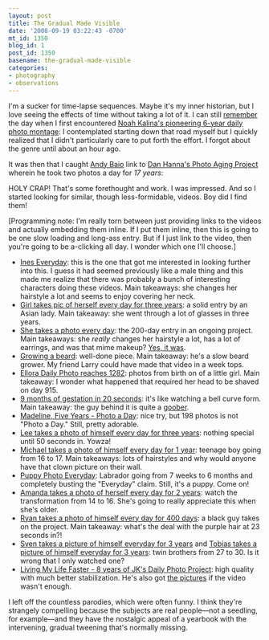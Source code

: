 ```yaml
---
layout: post
title: The Gradual Made Visible
date: '2008-09-19 03:22:43 -0700'
mt_id: 1350
blog_id: 1
post_id: 1350
basename: the-gradual-made-visible
categories:
- photography
- observations
---
```

<p>
I'm a sucker for time-lapse sequences. Maybe it's my inner historian, but I love seeing the effects of time without taking a lot of it. I can still <a href="http://www.foundontheweb.org/archives/2006/09/its-a-gettin-closer">remember</a> the day when I first encountered <a href="http://www.youtube.com/watch?v=6B26asyGKDo">Noah Kalina's pioneering 6-year daily photo montage</a>: I contemplated starting down that road myself but I quickly realized that I didn't particularly care to put forth the effort. I forgot about the genre until about an hour ago.
</p>
<p>
It was then that I caught <a href="http://www.waxy.org/">Andy Baio</a> link to <a href="http://www.danhanna.com/aging_project/p.html">Dan Hanna's Photo Aging Project</a> wherein he took two photos a day for <em>17 years</em>:
</p>





<p>
HOLY CRAP! That's some forethought and work. I was impressed. And so I started looking for similar, though less-formidable, videos. Boy did I find them!
</p>
<p>
[Programming note: I'm really torn between just providing links to the videos and actually embedding them inline. If I put them inline, then this is going to be one slow loading and long-ass entry. But if I just link to the video, then you're going to be a-clicking all day. I wonder which one I'll choose.]
</p>
<ul>
<li>
<a href="http://www.youtube.com/watch?v=lKzt8970r9I">Ines Everyday</a>: this is the one that got me interested in looking further into this. I guess it had seemed previously like a male thing and this made me realize that there was probably a bunch of interesting characters doing these videos. Main takeaways: she changes her hairstyle a lot and seems to enjoy covering her neck.
</li>
<li>
<a href="http://www.youtube.com/watch?v=55YYaJIrmzo">Girl takes pic of herself every day for three years</a>: a solid entry by an Asian lady. Main takeaway: she went through a lot of glasses in three years.
</li>
<li>
<a href="http://www.youtube.com/watch?v=02e5EWUP5TE">She takes a photo every day</a>: the 200-day entry in an ongoing project. Main takeaways: she <em>really</em> changes her hairstyle a lot, has a lot of earrings, and was that mime makeup? <a href="http://clickflashwhirr.blogspot.com/">Yes, it was</a>.
</li>
<li>
<a href="http://www.youtube.com/watch?v=henv2naXuGo">Growing a beard</a>: well-done piece. Main takeaway: he's a slow beard grower. My friend Larry could have made that video in a week tops.
</li>
<li>
<a href="http://www.youtube.com/watch?v=t9Q6BJA7siI">Ellora Daily Photo reaches 1282</a>: photos from birth on of a little girl. Main takeaway: I wonder what happened that required her head to be shaved on day 915.
</li>
<li>
<a href="http://www.youtube.com/watch?v=aU6ojtBW0Qo">9 months of gestation in 20 seconds</a>: it's like watching a bell curve form. Main takeaway: the guy behind it is quite a <a href="http://www.youtube.com/watch?v=6EgzTd8jYaM" title="Talk about painful to watch.">goober</a>.
</li>
<li>
<a href="http://www.youtube.com/watch?v=MVJfP7tCRZQ">Madeline, Five Years - Photo a Day</a>: nice try, but 198 photos is not "Photo a Day." Still, pretty adorable.
</li>
<li>
<a href="http://www.youtube.com/watch?v=QQxOu_VEghY">Lee takes a photo of himself every day for three years</a>: nothing special until 50 seconds in. Yowza!
</li>
<li>
<a href="http://www.youtube.com/watch?v=5RxrT8LjTH0">Michael takes a photo of himself every day for 1 year</a>: teenage boy going from 16 to 17. Main takeaways: lots of hairstyles and why would anyone have that clown picture on their wall.
</li>
<li>
<a href="http://www.youtube.com/watch?v=rL7qLxXky2A">Puppy Photo Everyday</a>: Labrador going from 7 weeks to 6 months and completely busting the "Everyday" claim. Still, it's a puppy. Come on!
</li>
<li>
<a href="http://www.youtube.com/watch?v=MsahbQx-wek">Amanda takes a photo of herself every day for 2 years</a>: watch the transformation from 14 to 16. She's going to really appreciate this when she's older.
</li>
<li>
<a href="http://www.youtube.com/watch?v=XZ2y_07IcAQ">Ryan takes a photo of himself every day for 400 days</a>: a black guy takes on the project. Main takeaway: what's the deal with the purple hair at 23 seconds in?!
</li>
<li>
<a href="http://www.youtube.com/watch?v=0f4Hi2cjuhw">Sven takes a picture of himself everyday for 3 years</a> and <a href="http://www.youtube.com/watch?v=sPxMbVMJDY4">Tobias takes a picture of himself everyday for 3 years</a>: twin brothers from 27 to 30. Is it wrong that I only watched one?
</li>
<li>
<a href="http://vimeo.com/106228">Living My Life Faster - 8 years of JK's Daily Photo Project</a>: high quality with much better stabilization. He's also got <a href="http://www.c71123.com/daily_photo/">the pictures</a> if the video wasn't enough.
</li>
</ul>
<p>
I left off the countless parodies, which were often funny. I think they're strangely compelling because the subjects are real people&#x2014;not a seedling, for example&#x2014;and they have the nostalgic appeal of a yearbook with the intervening, gradual tweening that's normally missing.
</p>
